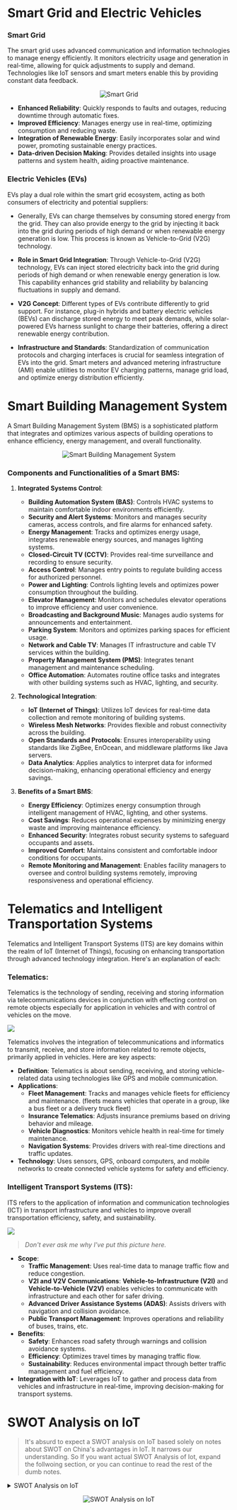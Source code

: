 # Smart Grid and Electric Vehicles

### Smart Grid

The smart grid uses advanced communication and information technologies to manage energy efficiently. It monitors electricity usage and generation in real-time, allowing for quick adjustments to supply and demand. Technologies like IoT sensors and smart meters enable this by providing constant data feedback.

<p align="center">
<img src="img/2024-06-27-20-03-39.png" alt="Smart Grid"/>
</p>

- **Enhanced Reliability**: Quickly responds to faults and outages, reducing downtime through automatic fixes.
- **Improved Efficiency**: Manages energy use in real-time, optimizing consumption and reducing waste.
- **Integration of Renewable Energy**: Easily incorporates solar and wind power, promoting sustainable energy practices.
- **Data-driven Decision Making**: Provides detailed insights into usage patterns and system health, aiding proactive maintenance.

### Electric Vehicles (EVs)

EVs play a dual role within the smart grid ecosystem, acting as both consumers of electricity and potential suppliers:

- Generally, EVs can charge themselves by consuming stored energy from the grid. They can also provide energy to the grid by injecting it back into the grid during periods of high demand or when renewable energy generation is low. This process is known as Vehicle-to-Grid (V2G) technology.

- **Role in Smart Grid Integration**: Through Vehicle-to-Grid (V2G) technology, EVs can inject stored electricity back into the grid during periods of high demand or when renewable energy generation is low. This capability enhances grid stability and reliability by balancing fluctuations in supply and demand.
  
- **V2G Concept**: Different types of EVs contribute differently to grid support. For instance, plug-in hybrids and battery electric vehicles (BEVs) can discharge stored energy to meet peak demands, while solar-powered EVs harness sunlight to charge their batteries, offering a direct renewable energy contribution.
  
- **Infrastructure and Standards**: Standardization of communication protocols and charging interfaces is crucial for seamless integration of EVs into the grid. Smart meters and advanced metering infrastructure (AMI) enable utilities to monitor EV charging patterns, manage grid load, and optimize energy distribution efficiently.



# Smart Building Management System

A Smart Building Management System (BMS) is a sophisticated platform that integrates and optimizes various aspects of building operations to enhance efficiency, energy management, and overall functionality.

<p align="center">
  <img src="img/2024-06-27-20-39-35.png" alt="Smart Building Management System" />
</p>

### Components and Functionalities of a Smart BMS:

1. **Integrated Systems Control**:
   - **Building Automation System (BAS)**: Controls HVAC systems to maintain comfortable indoor environments efficiently.
   - **Security and Alert Systems**: Monitors and manages security cameras, access controls, and fire alarms for enhanced safety.
   - **Energy Management**: Tracks and optimizes energy usage, integrates renewable energy sources, and manages lighting systems.
   - **Closed-Circuit TV (CCTV)**: Provides real-time surveillance and recording to ensure security.
   - **Access Control**: Manages entry points to regulate building access for authorized personnel.
   - **Power and Lighting**: Controls lighting levels and optimizes power consumption throughout the building.
   - **Elevator Management**: Monitors and schedules elevator operations to improve efficiency and user convenience.
   - **Broadcasting and Background Music**: Manages audio systems for announcements and entertainment.
   - **Parking System**: Monitors and optimizes parking spaces for efficient usage.
   - **Network and Cable TV**: Manages IT infrastructure and cable TV services within the building.
   - **Property Management System (PMS)**: Integrates tenant management and maintenance scheduling.
   - **Office Automation**: Automates routine office tasks and integrates with other building systems such as HVAC, lighting, and security.

2. **Technological Integration**:
   - **IoT (Internet of Things)**: Utilizes IoT devices for real-time data collection and remote monitoring of building systems.
   - **Wireless Mesh Networks**: Provides flexible and robust connectivity across the building.
   - **Open Standards and Protocols**: Ensures interoperability using standards like ZigBee, EnOcean, and middleware platforms like Java servers.
   - **Data Analytics**: Applies analytics to interpret data for informed decision-making, enhancing operational efficiency and energy savings.

3. **Benefits of a Smart BMS**:
   - **Energy Efficiency**: Optimizes energy consumption through intelligent management of HVAC, lighting, and other systems.
   - **Cost Savings**: Reduces operational expenses by minimizing energy waste and improving maintenance efficiency.
   - **Enhanced Security**: Integrates robust security systems to safeguard occupants and assets.
   - **Improved Comfort**: Maintains consistent and comfortable indoor conditions for occupants.
   - **Remote Monitoring and Management**: Enables facility managers to oversee and control building systems remotely, improving responsiveness and operational efficiency.




# Telematics and Intelligent Transportation Systems

Telematics and Intelligent Transport Systems (ITS) are key domains within the realm of IoT (Internet of Things), focusing on enhancing transportation through advanced technology integration. Here's an explanation of each:

### Telematics:

Telematics is the technology of sending, receiving and storing information via telecommunications devices in conjunction with effecting control on remote objects especially for application in vehicles and with control of vehicles on the move.

![](img/2024-06-27-20-49-06.png)

Telematics involves the integration of telecommunications and informatics to transmit, receive, and store information related to remote objects, primarily applied in vehicles. Here are key aspects:

- **Definition**: Telematics is about sending, receiving, and storing vehicle-related data using technologies like GPS and mobile communication.
- **Applications**:
  - **Fleet Management**: Tracks and manages vehicle fleets for efficiency and maintenance. (fleets means vehicles that operate in a group, like a bus fleet or a delivery truck fleet)
  - **Insurance Telematics**: Adjusts insurance premiums based on driving behavior and mileage.
  - **Vehicle Diagnostics**: Monitors vehicle health in real-time for timely maintenance.
  - **Navigation Systems**: Provides drivers with real-time directions and traffic updates.
- **Technology**: Uses sensors, GPS, onboard computers, and mobile networks to create connected vehicle systems for safety and efficiency.

### Intelligent Transport Systems (ITS):

ITS refers to the application of information and communication technologies (ICT) in transport infrastructure and vehicles to improve overall transportation efficiency, safety, and sustainability.

![](img/2024-06-27-20-51-02.png)
> _Don't ever ask me why I've put this picture here._

- **Scope**:
  - **Traffic Management**: Uses real-time data to manage traffic flow and reduce congestion.
  - **V2I and V2V Communications**: **Vehicle-to-Infrastructure (V2I)** and **Vehicle-to-Vehicle (V2V)** enables vehicles to communicate with infrastructure and each other for safer driving.
  - **Advanced Driver Assistance Systems (ADAS)**: Assists drivers with navigation and collision avoidance.
  - **Public Transport Management**: Improves operations and reliability of buses, trains, etc.
- **Benefits**:
  - **Safety**: Enhances road safety through warnings and collision avoidance systems.
  - **Efficiency**: Optimizes travel times by managing traffic flow.
  - **Sustainability**: Reduces environmental impact through better traffic management and fuel efficiency.
- **Integration with IoT**: Leverages IoT to gather and process data from vehicles and infrastructure in real-time, improving decision-making for transport systems.



# SWOT Analysis on IoT

> It's absurd to expect a SWOT analysis on IoT based solely on notes about SWOT on China's advantages in IoT. It narrows our understanding. So If you want actual SWOT Analysis of Iot, expand the follwoing section, or you can continue to read the rest of the dumb notes.

<details>
<summary>SWOT Analysis on IoT</summary>

### SWOT Analysis on IoT


| **Strengths**                                         | **Weaknesses**                                       |
|--------------------------------------------------------|------------------------------------------------------|
| Connectivity and Integration                           | Security Concerns                                    |
| Data Collection and Analytics                          | Interoperability Challenges                          |
| Automation and Efficiency                              | Complexity of Implementation                         |
| Scalability                                           | Reliability and Maintenance                          |
| Improved Decision Making                               | Privacy Issues                                       |

| **Opportunities**                                      | **Threats**                                           |
|--------------------------------------------------------|-------------------------------------------------------|
| Market Growth                                          | Cybersecurity Risks                                   |
| Edge Computing                                         | Regulatory Challenges                                 |
| AI and Machine Learning Integration                    | Data Overload                                         |
| Smart Home and Consumer IoT                            | High Initial Costs                                    |
| Environmental Monitoring                               | Lack of Standards                                     |

</details>


<p align="center">
    <img src="img/2024-06-27-21-02-01.png" alt="SWOT Analysis on IoT" />
</p>
